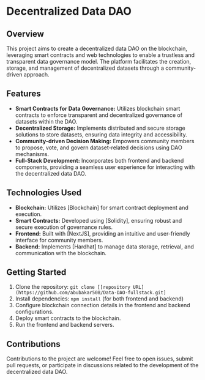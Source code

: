 # Decentralized Data DAO

## Overview
This project aims to create a decentralized data DAO on the blockchain, leveraging smart contracts and web technologies to enable a trustless and transparent data governance model. The platform facilitates the creation, storage, and management of decentralized datasets through a community-driven approach.

## Features
- **Smart Contracts for Data Governance:** Utilizes blockchain smart contracts to enforce transparent and decentralized governance of datasets within the DAO.
- **Decentralized Storage:** Implements distributed and secure storage solutions to store datasets, ensuring data integrity and accessibility.
- **Community-driven Decision Making:** Empowers community members to propose, vote, and govern dataset-related decisions using DAO mechanisms.
- **Full-Stack Development:** Incorporates both frontend and backend components, providing a seamless user experience for interacting with the decentralized data DAO.

## Technologies Used
- **Blockchain:** Utilizes [Blockchain] for smart contract deployment and execution.
- **Smart Contracts:** Developed using [Solidity], ensuring robust and secure execution of governance rules.
- **Frontend:** Built with [NextJS], providing an intuitive and user-friendly interface for community members.
- **Backend:** Implements [Hardhat] to manage data storage, retrieval, and communication with the blockchain.

## Getting Started
1. Clone the repository: `git clone [[repository URL](https://github.com/abubakar508/Data-DAO-fullstack.git]`
2. Install dependencies: `npm install` (for both frontend and backend)
3. Configure blockchain connection details in the frontend and backend configurations.
4. Deploy smart contracts to the blockchain.
5. Run the frontend and backend servers.

## Contributions
Contributions to the project are welcome! Feel free to open issues, submit pull requests, or participate in discussions related to the development of the decentralized data DAO.
